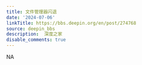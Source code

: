 ```yaml
---
title: 文件管理器闪退
date: '2024-07-06'
linkTitle: https://bbs.deepin.org/en/post/274768
source: deepin_bbs
description:  深度之家 
disable_comments: true
---
```

NA
